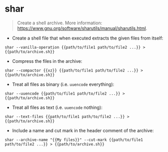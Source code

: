 # shar

> Create a shell archive.
> More information: <https://www.gnu.org/software/sharutils/manual/sharutils.html>.

- Create a shell file that when executed extracts the given files from itself:

`shar --vanilla-operation {{path/to/file1 path/to/file2 ...}} > {{path/to/archive.sh}}`

- Compress the files in the archive:

`shar --compactor {{xz}} {{path/to/file1 path/to/file2 ...}} > {{path/to/archive.sh}}`

- Treat all files as binary (i.e. `uuencode` everything):

`shar --uuencode {{path/to/file1 path/to/file2 ...}} > {{path/to/archive.sh}}`

- Treat all files as text (i.e. `uuencode` nothing):

`shar --text-files {{path/to/file1 path/to/file2 ...}} > {{path/to/archive.sh}}`

- Include a name and cut mark in the header comment of the archive:

`shar --archive-name "{{My files}}" --cut-mark {{path/to/file1 path/to/file2 ...}} > {{path/to/archive.sh}}`
